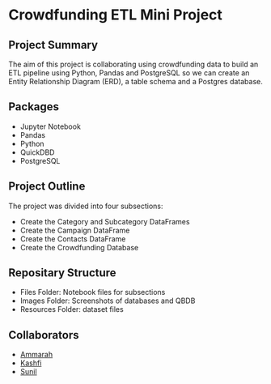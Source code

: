 # Crowdfunding ETL Mini Project

## Project Summary
The aim of this project is collaborating using crowdfunding data to build an ETL pipeline using Python, Pandas and PostgreSQL so we can create an Entity Relationship Diagram (ERD), a table schema and a Postgres database.

## Packages
* Jupyter Notebook
* Pandas
* Python
* QuickDBD
* PostgreSQL

## Project Outline
The project was divided into four subsections:
* Create the Category and Subcategory DataFrames
* Create the Campaign DataFrame
* Create the Contacts DataFrame
* Create the Crowdfunding Database

## Repositary Structure
* Files Folder: Notebook files for subsections
* Images Folder: Screenshots of databases and QBDB
* Resources Folder: dataset files

## Collaborators
* [Ammarah](/https://github.com/Amarah010)
* [Kashfi](/https://github.com/kashfi-khalid)
* [Sunil](/https://github.com/SunilMalhi)
